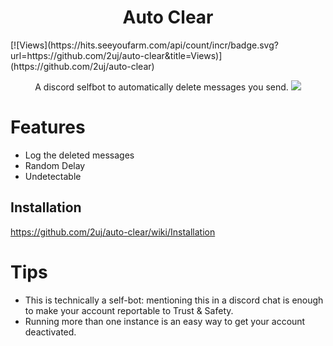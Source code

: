 <h1 align="center">Auto Clear</h1>
[![Views](https://hits.seeyoufarm.com/api/count/incr/badge.svg?url=https://github.com/2uj/auto-clear&title=Views)](https://github.com/2uj/auto-clear)  
<p align="center">
   A discord selfbot to automatically delete messages you send.
   <img src="http://beta.kxro.wtf/r/kpl0rl1am9a.png" />
</p>

# Features
- Log the deleted messages
- Random Delay
- Undetectable 

## Installation
https://github.com/2uj/auto-clear/wiki/Installation

# Tips
- This is technically a self-bot: mentioning this in a discord chat is enough to make your account reportable to Trust & Safety.
- Running more than one instance is an easy way to get your account deactivated.
